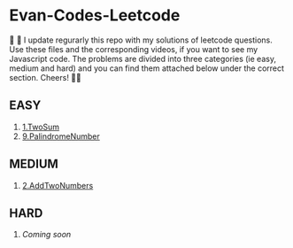 # Evan-Codes-Leetcode

👋 👋 I update regurarly this repo with my solutions of leetcode questions. Use these files and the corresponding videos, if you want to see my Javascript code. The problems are divided into three categories (ie easy, medium and hard) and you can find them attached below under the correct section. Cheers! 🙏🙏 


## EASY
1. [1.TwoSum](https://github.com/imevanc/evan-codes-leetcode/tree/main/1.TwoSum)
2. [9.PalindromeNumber](https://github.com/imevanc/evan-codes-leetcode/tree/main/9.PalindromeNumber)

## MEDIUM
1. [2.AddTwoNumbers](https://github.com/imevanc/evan-codes-leetcode/tree/main/2.AddTwoNumbers)

## HARD
1. _Coming soon_
